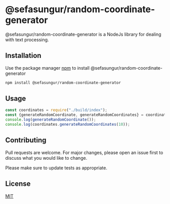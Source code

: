 # @sefasungur/random-coordinate-generator

@sefasungur/random-coordinate-generator is a NodeJs library for dealing with text processing.

## Installation

Use the package manager [npm](https://npmjs.com/@sefasungur/random-coordinate-generator) to install @sefasungur/random-coordinate-generator

```bash
npm install @sefasungur/random-coordinate-generator
```

## Usage

```javascript
const coordinates = require("./build/index");
const {generateRandomCoordinate, generateRandomCoordinates} = coordinates;
console.log(generateRandomCoordinate());
console.log(coordinates.generateRandomCoordinates(10));
```

## Contributing
Pull requests are welcome. For major changes, please open an issue first to discuss what you would like to change.

Please make sure to update tests as appropriate.

## License
[MIT](https://choosealicense.com/licenses/mit/)